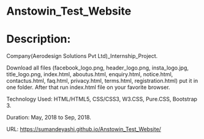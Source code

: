 # Anstowin_Test_Website
# Description:

Company(Aerodesign Solutions Pvt Ltd)_Internship_Project. 

Download all files (facebook_logo.png, header_logo.png, insta_logo.jpg, title_logo.png, index.html, aboutus.html, enquiry.html, notice.html, contactus.html, faq.html, privacy.html, terms.html, registration.html) put it in one folder.
After that run index.html file on your favorite browser. 

Technology Used: HTML/HTML5, CSS/CSS3, W3.CSS, Pure.CSS, Bootstrap 3. 

Duration: May, 2018 to Sep, 2018.

URL: https://sumandeyashi.github.io/Anstowin_Test_Website/
